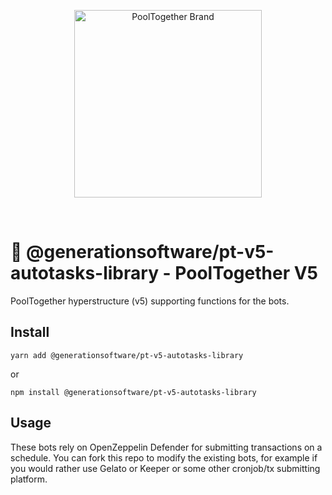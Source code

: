 <p align="center">
  <img src="https://raw.githubusercontent.com/GenerationSoftware/pt-v5-utils-js/main/img/pooltogether-logo--purple@2x.png?raw=true" alt="PoolTogether Brand" style="max-width:100%;" width="300">
</p>

<br />

# 🤖 @generationsoftware/pt-v5-autotasks-library - PoolTogether V5

PoolTogether hyperstructure (v5) supporting functions for the bots.

## Install

```
yarn add @generationsoftware/pt-v5-autotasks-library
```

or

```
npm install @generationsoftware/pt-v5-autotasks-library
```

## Usage

These bots rely on OpenZeppelin Defender for submitting transactions on a schedule. You can fork this repo to modify the existing bots, for example if you would rather use Gelato or Keeper or some other cronjob/tx submitting platform.
